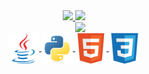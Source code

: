 <div align="center">
 <a href="https://github.com/kaliIinux">
  <img height="180em" src="https://github-readme-stats.vercel.app/api?username=kaliIinux&show_icons=true&theme=radical&include_all_commits=true&count_private=true"/>
  <img height="180em" src="https://github-readme-stats.vercel.app/api/top-langs/?username=kaliIinux&layout=compact&langs_count=7&theme=dark"/>
</div>

 <img src = "chainsaw.gif" width = "250px" align="right">

<div align="center">
<div style="display: inline_block"><br>
  <img align="center" alt="java" height="50" width="50" src="https://raw.githubusercontent.com/devicons/devicon/master/icons/java/java-original.svg">
  <img align="center" alt="Python" height="50" width="50" src="https://raw.githubusercontent.com/devicons/devicon/master/icons/python/python-original.svg">
  <img align="center" alt="HTML" height="50" width="50" src="https://raw.githubusercontent.com/devicons/devicon/master/icons/html5/html5-original.svg">
  <img align="center" alt="CSS" height="50" width="50" src="https://raw.githubusercontent.com/devicons/devicon/master/icons/css3/css3-original.svg">

</div>
